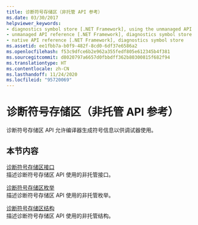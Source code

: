 ```yaml
---
title: 诊断符号存储区（非托管 API 参考）
ms.date: 03/30/2017
helpviewer_keywords:
- diagnostics symbol store [.NET Framework], using the unmanaged API
- unmanaged API reference [.NET Framework], diagnostics symbol store
- native API reference [.NET Framework], diagnostics symbol store
ms.assetid: ee1fbb7a-b0f9-482f-8cd0-6df37e6586a2
ms.openlocfilehash: f53c9dfce6b2e962a355fedf805e612345b4f381
ms.sourcegitcommit: d8020797a6657d0fbbdff362b80300815f682f94
ms.translationtype: HT
ms.contentlocale: zh-CN
ms.lasthandoff: 11/24/2020
ms.locfileid: "95720069"
---
```

# <a name="diagnostics-symbol-store-unmanaged-api-reference"></a>诊断符号存储区（非托管 API 参考）

诊断符号存储区 API 允许编译器生成符号信息以供调试器使用。  
  
## <a name="in-this-section"></a>本节内容  

 [诊断符号存储区接口](diagnostics-symbol-store-interfaces.md)  
 描述诊断符号存储区 API 使用的非托管接口。  
  
 [诊断符号存储区枚举](diagnostics-symbol-store-enumerations.md)  
 描述诊断符号存储区 API 使用的非托管枚举。  
  
 [诊断符号存储区结构](diagnostics-symbol-store-structures.md)  
 描述诊断符号存储区 API 使用的非托管结构。
